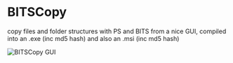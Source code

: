 # BITSCopy
copy files and folder structures with PS and BITS from a nice GUI, compiled into an .exe (inc md5 hash) and also an .msi (inc md5 hash)

![BITSCopy GUI]()
